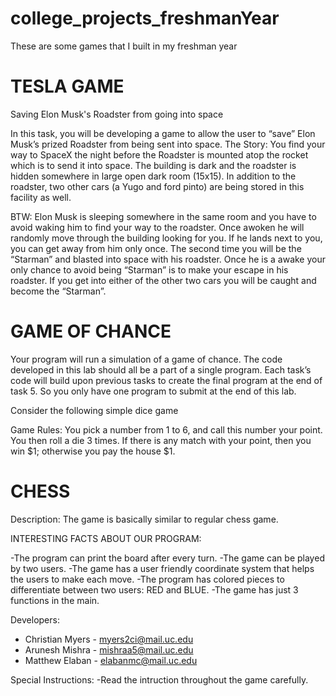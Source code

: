# college_projects_freshmanYear

These are some games that I built in my freshman year


# TESLA GAME

Saving Elon Musk's Roadster from going into space
 
In this task, you will be developing a game to allow the user to “save” Elon Musk’s prized Roadster from being sent into space. 
The Story:
You find your way to SpaceX the night before the Roadster is mounted atop the rocket which is to send it into space.  The building is dark and the roadster is hidden somewhere in large open dark room (15x15).  In addition to the roadster, two other cars (a Yugo and ford pinto) are being stored in this facility as well. 

BTW: Elon Musk is sleeping somewhere in the same room and you have to avoid waking him to find your way to the roadster. Once awoken he will randomly move through the building looking for you. If he lands next to you, you can get away from him only once. The second time you will be the “Starman” and blasted into space with his roadster. Once he is a awake your only chance to avoid being “Starman” is to make your escape in his roadster. If you get into either of the other two cars you will be caught and become the “Starman”.

# GAME OF CHANCE

Your program will run a simulation of a game of chance.  The code developed in this lab should all be a part of a single program.  Each task’s code will build upon previous tasks to create the final program at the end of task 5.  So you only have one program to submit at the end of this lab.  

Consider the following simple dice game

Game Rules: 
You pick a number from 1 to 6, and call this number your point.  You then roll a die 3 times.  If there is any match with your point, then you win $1; otherwise you pay the house $1.

# CHESS

Description: The game is basically similar to regular chess game.

INTERESTING FACTS ABOUT OUR PROGRAM:

-The program can print the board after every turn.
-The game can be played by two users.
-The game has a user friendly coordinate system that helps the users to make each move.
-The program has colored pieces to differentiate between two users: RED and BLUE.
-The game has just 3 functions in the main.

Developers:
- Christian Myers - myers2ci@mail.uc.edu
- Arunesh Mishra - mishraa5@mail.uc.edu
- Matthew Elaban - elabanmc@mail.uc.edu

Special Instructions:
-Read the intruction throughout the game carefully.
